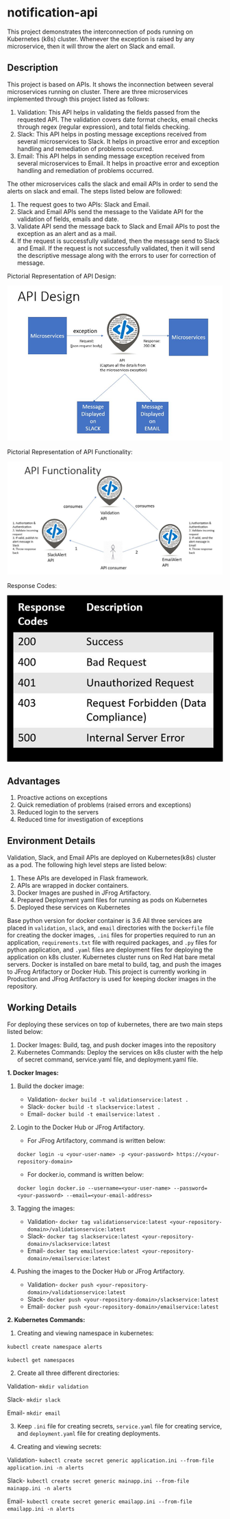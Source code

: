 # notification-api
This project demonstrates the interconnection of pods running on Kubernetes (k8s) cluster. Whenever the exception is raised by any microservice, then it will throw the alert on Slack and email.

## Description
This project is based on APIs. It shows the inconnection between several microservices running on cluster. There are three microservices implemented through this project listed as follows:

1. Validation: This API helps in validating the fields passed from the requested API. The validation covers date format checks, email checks through regex (regular expression), and total fields checking.
2. Slack: This API helps in posting message exceptions received from several microservices to Slack. It helps in proactive error and exception handling and remediation of problems occurred.
3. Email: This API helps in sending message exception received from several microservices to Email. It helps in proactive error and exception handling and remediation of problems occurred.

The other microservices calls the slack and email APIs in order to send the alerts on slack and email. The steps listed below are followed:
1. The request goes to two APIs: Slack and Email.
2. Slack and Email APIs send the message to the Validate API for the validation of fields, emails and date.
3. Validate API send the message back to Slack and Email APIs to post the exception as an alert and as a mail.
4. If the request is successfully validated, then the message send to Slack and Email. If the request is not successfully validated, then it will send the descriptive message along with the errors to user for correction of message.

Pictorial Representation of API Design:

![Pictorial Representation of API Design](https://github.com/Anshita1Saxena/notification-api/blob/main/demo-image/API%20Design.JPG)

Pictorial Representation of API Functionality:

![Pictorial Representation of API Functionality](https://github.com/Anshita1Saxena/notification-api/blob/main/demo-image/API%20Functionality.JPG)

Response Codes:

![Response Codes](https://github.com/Anshita1Saxena/notification-api/blob/main/demo-image/Response%20Codes.JPG)

## Advantages
1. Proactive actions on exceptions
2. Quick remediation of problems (raised errors and exceptions)
3. Reduced login to the servers
4. Reduced time for investigation of exceptions

## Environment Details
Validation, Slack, and Email APIs are deployed on Kubernetes(k8s) cluster as a pod. The following high level steps are listed below:
1. These APIs are developed in Flask framework.
2. APIs are wrapped in docker containers.
3. Docker Images are pushed in JFrog Artifactory.
4. Prepared Deployment yaml files for running as pods on Kubernetes
5. Deployed these services on Kubernetes

Base python version for docker container is 3.6
All three services are placed in `validation`, `slack`, and `email` directories with the `Dockerfile` file for creating the docker images, `.ini` files for properties required to run an application, `requirements.txt` file with required packages, and `.py` files for python application, and `.yaml` files are deployment files for deploying the application on k8s cluster.
Kubernetes cluster runs on Red Hat bare metal servers. Docker is installed on bare metal to build, tag, and push the images to JFrog Artifactory or Docker Hub. This project is currently working in Production and JFrog Artifactory is used for keeping docker images in the repository.

## Working Details
For deploying these services on top of kubernetes, there are two main steps listed below:
1. Docker Images: Build, tag, and push docker images into the repository
2. Kubernetes Commands: Deploy the services on k8s cluster with the help of secret command, service.yaml file, and deployment.yaml file.

**1. Docker Images:**

1. Build the docker image:

    * Validation- `docker build -t validationservice:latest .`
    * Slack- `docker build -t slackservice:latest .`
    * Email- `docker build -t emailservice:latest .`

2. Login to the Docker Hub or JFrog Artifactory.

    * For JFrog Artifactory, command is written below:
    
    `docker login -u <your-user-name> -p <your-password> https://<your-repository-domain>`

    * For docker.io, command is written below:
     
    `docker login docker.io --username=<your-user-name> --password=<your-password> --email=<your-email-address>`

3. Tagging the images:

    * Validation- `docker tag validationservice:latest <your-repository-domain>/validationservice:latest`
    * Slack- `docker tag slackservice:latest <your-repository-domain>/slackservice:latest`
    * Email- `docker tag emailservice:latest <your-repository-domain>/emailservice:latest`

4. Pushing the images to the Docker Hub or JFrog Artifactory.

    * Validation- `docker push <your-repository-domain>/validationservice:latest`
    * Slack- `docker push <your-repository-domain>/slackservice:latest`
    * Email- `docker push <your-repository-domain>/emailservice:latest`

**2. Kubernetes Commands:**
1. Creating and viewing namespace in kubernetes:

`kubectl create namespace alerts`

`kubectl get namespaces`

2. Create all three different directories:

Validation-
`mkdir validation`

Slack-
`mkdir slack`

Email-
`mkdir email`

3. Keep `.ini` file for creating secrets, `service.yaml` file for creating service, and `deployment.yaml` file for creating deployments.

4. Creating and viewing secrets:

Validation-
`kubectl create secret generic application.ini --from-file application.ini -n alerts`

Slack-
`kubectl create secret generic mainapp.ini --from-file mainapp.ini -n alerts`

Email-
`kubectl create secret generic emailapp.ini --from-file emailapp.ini -n alerts`

